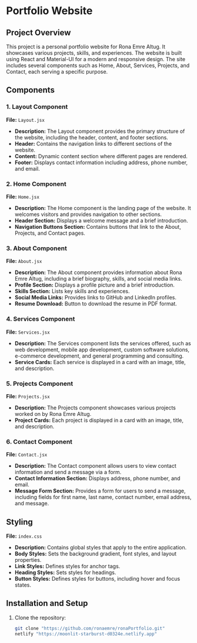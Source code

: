 # Portfolio Website

## Project Overview
This project is a personal portfolio website for Rona Emre Altug. It showcases various projects, skills, and experiences. The website is built using React and Material-UI for a modern and responsive design. The site includes several components such as Home, About, Services, Projects, and Contact, each serving a specific purpose.

## Components

### 1. Layout Component
**File:** `Layout.jsx`
- **Description:** The Layout component provides the primary structure of the website, including the header, content, and footer sections.
- **Header:** Contains the navigation links to different sections of the website.
- **Content:** Dynamic content section where different pages are rendered.
- **Footer:** Displays contact information including address, phone number, and email.

### 2. Home Component
**File:** `Home.jsx`
- **Description:** The Home component is the landing page of the website. It welcomes visitors and provides navigation to other sections.
- **Header Section:** Displays a welcome message and a brief introduction.
- **Navigation Buttons Section:** Contains buttons that link to the About, Projects, and Contact pages.

### 3. About Component
**File:** `About.jsx`
- **Description:** The About component provides information about Rona Emre Altug, including a brief biography, skills, and social media links.
- **Profile Section:** Displays a profile picture and a brief introduction.
- **Skills Section:** Lists key skills and experiences.
- **Social Media Links:** Provides links to GitHub and LinkedIn profiles.
- **Resume Download:** Button to download the resume in PDF format.

### 4. Services Component
**File:** `Services.jsx`
- **Description:** The Services component lists the services offered, such as web development, mobile app development, custom software solutions, e-commerce development, and general programming and consulting.
- **Service Cards:** Each service is displayed in a card with an image, title, and description.

### 5. Projects Component
**File:** `Projects.jsx`
- **Description:** The Projects component showcases various projects worked on by Rona Emre Altug.
- **Project Cards:** Each project is displayed in a card with an image, title, and description.

### 6. Contact Component
**File:** `Contact.jsx`
- **Description:** The Contact component allows users to view contact information and send a message via a form.
- **Contact Information Section:** Displays address, phone number, and email.
- **Message Form Section:** Provides a form for users to send a message, including fields for first name, last name, contact number, email address, and message.

## Styling
**File:** `index.css`
- **Description:** Contains global styles that apply to the entire application.
- **Body Styles:** Sets the background gradient, font styles, and layout properties.
- **Link Styles:** Defines styles for anchor tags.
- **Heading Styles:** Sets styles for headings.
- **Button Styles:** Defines styles for buttons, including hover and focus states.

## Installation and Setup
1. Clone the repository:
   ```bash
   git clone "https://github.com/ronaemre/ronaPortfolio.git"
   netlify "https://moonlit-starburst-d0324e.netlify.app"

